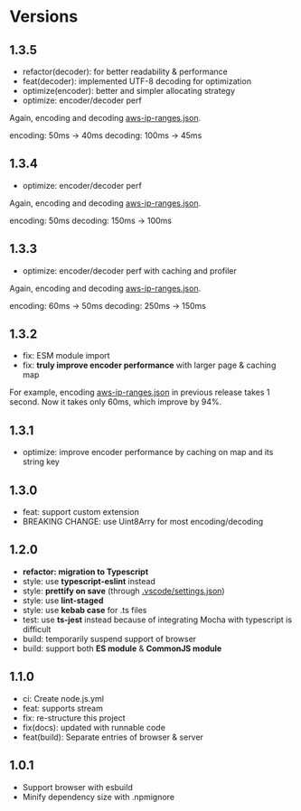 # Versions

## 1.3.5

- refactor(decoder): for better readability & performance
- feat(decoder): implemented UTF-8 decoding for optimization
- optimize(encoder): better and simpler allocating strategy
- optimize: encoder/decoder perf

Again, encoding and decoding [aws-ip-ranges.json](test/dataset/aws-ip-ranges.json).

encoding: 50ms -> 40ms
decoding: 100ms -> 45ms

## 1.3.4

- optimize: encoder/decoder perf

Again, encoding and decoding [aws-ip-ranges.json](test/dataset/aws-ip-ranges.json).

encoding: 50ms
decoding: 150ms -> 100ms

## 1.3.3

- optimize: encoder/decoder perf with caching and profiler

Again, encoding and decoding [aws-ip-ranges.json](test/dataset/aws-ip-ranges.json).

encoding: 60ms -> 50ms
decoding: 250ms -> 150ms

## 1.3.2

- fix: ESM module import
- fix: **truly improve encoder performance** with larger page & caching map

For example, encoding [aws-ip-ranges.json](test/dataset/aws-ip-ranges.json) in previous release takes 1 second.
Now it takes only 60ms, which improve by 94%.

## 1.3.1

- optimize: improve encoder performance by caching on map and its string key

## 1.3.0

- feat: support custom extension
- BREAKING CHANGE: use Uint8Arry for most encoding/decoding

## 1.2.0

- **refactor: migration to Typescript**
- style: use **typescript-eslint** instead
- style: **prettify on save** (through [.vscode/settings.json](.vscode/settings.json))
- style: use **lint-staged**
- style: use **kebab case** for .ts files
- test: use **ts-jest** instead because of integrating Mocha with typescript is difficult
- build: temporarily suspend support of browser
- build: support both **ES module** & **CommonJS module**

## 1.1.0

- ci: Create node.js.yml
- feat: supports stream
- fix: re-structure this project
- fix(docs): updated with runnable code
- feat(build): Separate entries of browser & server

## 1.0.1

- Support browser with esbuild
- Minify dependency size with .npmignore

